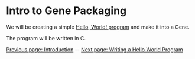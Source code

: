 # Intro to Gene Packaging

We will be creating a simple [Hello, World! program](https://en.wikipedia.org/wiki/%22Hello,_World!%22_program) and make it into a Gene.

The program will be written in C.

[Previous page: Introduction][prev_page] -- [Next page: Writing a Hello World Program][next_page]

[prev_page]: ./README.md "Introduction"
[next_page]: ./01-writing-a-hello-world-program.md "Writing a Hello World Program"
